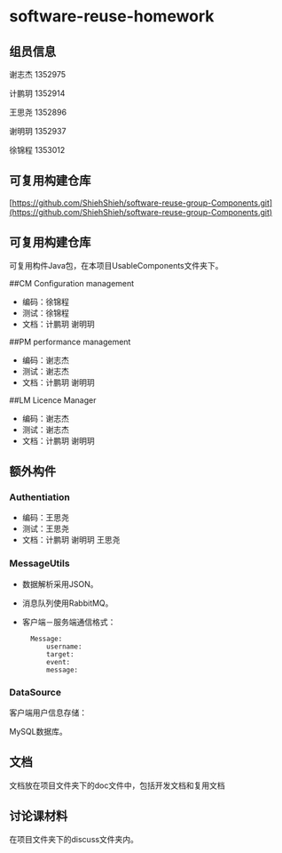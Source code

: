 # software-reuse-homework


## 组员信息

谢志杰 1352975

计鹏玥 1352914

王思尧 1352896

谢明玥 1352937

徐锦程 1353012

## 可复用构建仓库

[https://github.com/ShiehShieh/software-reuse-group-Components.git](https://github.com/ShiehShieh/software-reuse-group-Components.git)

## 可复用构建仓库
可复用构件Java包，在本项目UsableComponents文件夹下。

##CM Configuration management

* 编码：徐锦程
* 测试：徐锦程
* 文档：计鹏玥 谢明玥

##PM performance management

* 编码：谢志杰
* 测试：谢志杰
* 文档：计鹏玥 谢明玥

##LM Licence Manager

* 编码：谢志杰
* 测试：谢志杰
* 文档：计鹏玥 谢明玥

## 额外构件

### Authentiation

* 编码：王思尧
* 测试：王思尧
* 文档：计鹏玥 谢明玥 王思尧

### MessageUtils
        
* 数据解析采用JSON。

* 消息队列使用RabbitMQ。

* 客户端－服务端通信格式：

        Message:
            username:
            target:
            event:
            message:

### DataSource

客户端用户信息存储：

MySQL数据库。

## 文档

文档放在项目文件夹下的doc文件中，包括开发文档和复用文档

## 讨论课材料

在项目文件夹下的discuss文件夹内。
